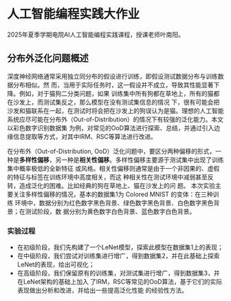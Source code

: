 # 人工智能编程实践大作业
2025年夏季学期电院AI人工智能编程实践课程，授课老师叶南阳。
## 分布外泛化问题概述
深度神经网络通常采用独立同分布的假设进行训练，即假设测试数据分布与训练数据分布相似。然
而，当用于实际任务时，这一假设并不成立，导致其性能显著下降。例如，对于猫狗二分类问题，如果
训练集中所有狗都在草地上，所有的猫都在沙发上，而测试集反之，那么模型在没有测试集信息的情况
下，很有可能会把沙发和猫联系在一起，在测试时将会把在沙发上的狗误认为是猫。理想的人工智能系统应尽可能在分布外（Out-of-Distribution）的情况下有较强的泛化能力。本文以彩色数字识别数据集
为例，对常见的OoD算法进行探索、总结，并通过引入边缘信息提取等方式，对其中IRM、RSC等算法进行改进。

在分布外（Out-of-Distribution, OoD）泛化问题中，要区分两种偏移的形式，一种是**多样性偏移**，另一种是**相关性偏移**。多样性偏移主要源于测试集中出现了训练集中概率极低的全新特征
或风格。相关性偏移则通常是由于一个非因果的、虚假的特征与标签在训练环境中高度相关，而这
种相关性在测试环境中减弱甚至反转，造成泛化的困难。比如经典的狗在草地上、猫在沙发上的问
题。
本次实验主要关注多样性偏移的情况，基本的数据集1为 Colored MNIST 的变体：在三种训练
环境中，数据分别为红色数字黑色背景、绿色数字黑色背景、白色数字黑色背景；在测试阶段，数
据分别为黄色数字白色背景、蓝色数字白色背景。
### 实验过程
- 在初级阶段，我们先构建了一个LeNet模型，探索此模型在数据集1上的表现；
- 在中级阶段，我们尝试对训练集进行增广，得到数据集2，并在此基础上探索LeNet的表现，给出可视化；
- 在高级阶段，我们保留原有的训练集，对测试集进行增广，得到数据集3，并在LeNet架构的基础上加入
了IRM，RSC等常见的OoD算法，基于它们的实际表现做出分析和改进，并给出一些提高泛化性能
的经验性方法。
